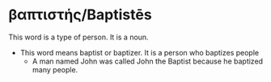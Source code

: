 # βαπτιστής/Baptistēs 
This word is a type of person. It is a noun.

* This word means baptist or baptizer. It is a person who baptizes people
    * A man named John was called John the Baptist because he baptized many people.
